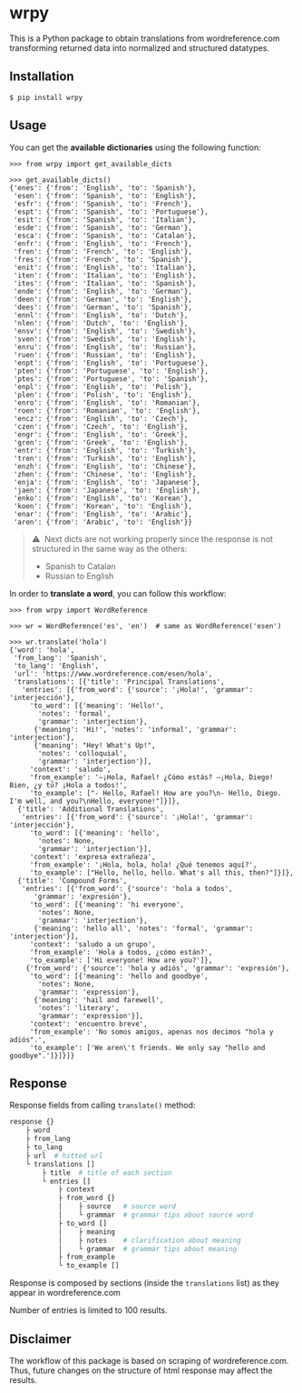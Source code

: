# wrpy

This is a Python package to obtain translations from wordreference.com transforming returned data into normalized and structured datatypes.

## Installation

```console
$ pip install wrpy
```

## Usage

You can get the **available dictionaries** using the following function:

```pycon
>>> from wrpy import get_available_dicts

>>> get_available_dicts()
{'enes': {'from': 'English', 'to': 'Spanish'},
 'esen': {'from': 'Spanish', 'to': 'English'},
 'esfr': {'from': 'Spanish', 'to': 'French'},
 'espt': {'from': 'Spanish', 'to': 'Portuguese'},
 'esit': {'from': 'Spanish', 'to': 'Italian'},
 'esde': {'from': 'Spanish', 'to': 'German'},
 'esca': {'from': 'Spanish', 'to': 'Catalan'},
 'enfr': {'from': 'English', 'to': 'French'},
 'fren': {'from': 'French', 'to': 'English'},
 'fres': {'from': 'French', 'to': 'Spanish'},
 'enit': {'from': 'English', 'to': 'Italian'},
 'iten': {'from': 'Italian', 'to': 'English'},
 'ites': {'from': 'Italian', 'to': 'Spanish'},
 'ende': {'from': 'English', 'to': 'German'},
 'deen': {'from': 'German', 'to': 'English'},
 'dees': {'from': 'German', 'to': 'Spanish'},
 'ennl': {'from': 'English', 'to': 'Dutch'},
 'nlen': {'from': 'Dutch', 'to': 'English'},
 'ensv': {'from': 'English', 'to': 'Swedish'},
 'sven': {'from': 'Swedish', 'to': 'English'},
 'enru': {'from': 'English', 'to': 'Russian'},
 'ruen': {'from': 'Russian', 'to': 'English'},
 'enpt': {'from': 'English', 'to': 'Portuguese'},
 'pten': {'from': 'Portuguese', 'to': 'English'},
 'ptes': {'from': 'Portuguese', 'to': 'Spanish'},
 'enpl': {'from': 'English', 'to': 'Polish'},
 'plen': {'from': 'Polish', 'to': 'English'},
 'enro': {'from': 'English', 'to': 'Romanian'},
 'roen': {'from': 'Romanian', 'to': 'English'},
 'encz': {'from': 'English', 'to': 'Czech'},
 'czen': {'from': 'Czech', 'to': 'English'},
 'engr': {'from': 'English', 'to': 'Greek'},
 'gren': {'from': 'Greek', 'to': 'English'},
 'entr': {'from': 'English', 'to': 'Turkish'},
 'tren': {'from': 'Turkish', 'to': 'English'},
 'enzh': {'from': 'English', 'to': 'Chinese'},
 'zhen': {'from': 'Chinese', 'to': 'English'},
 'enja': {'from': 'English', 'to': 'Japanese'},
 'jaen': {'from': 'Japanese', 'to': 'English'},
 'enko': {'from': 'English', 'to': 'Korean'},
 'koen': {'from': 'Korean', 'to': 'English'},
 'enar': {'from': 'English', 'to': 'Arabic'},
 'aren': {'from': 'Arabic', 'to': 'English'}}
```

> ⚠️ &nbsp;Next dicts are not working properly since the response is not structured in the same way as the others:
>
> - Spanish to Catalan
> - Russian to English

In order to **translate a word**, you can follow this workflow:

```pycon
>>> from wrpy import WordReference

>>> wr = WordReference('es', 'en')  # same as WordReference('esen')

>>> wr.translate('hola')
{'word': 'hola',
 'from_lang': 'Spanish',
 'to_lang': 'English',
 'url': 'https://www.wordreference.com/esen/hola',
 'translations': [{'title': 'Principal Translations',
   'entries': [{'from_word': {'source': '¡Hola!', 'grammar': 'interjección'},
     'to_word': [{'meaning': 'Hello!',
       'notes': 'formal',
       'grammar': 'interjection'},
      {'meaning': 'Hi!', 'notes': 'informal', 'grammar': 'interjection'},
      {'meaning': "Hey! What's Up!",
       'notes': 'colloquial',
       'grammar': 'interjection'}],
     'context': 'saludo',
     'from_example': '—¡Hola, Rafael! ¿Cómo estás? —¡Hola, Diego! Bien, ¿y tú? ¡Hola a todos!',
     'to_example': ["- Hello, Rafael! How are you?\n- Hello, Diego. I'm well, and you?\nHello, everyone!"]}]},
  {'title': 'Additional Translations',
   'entries': [{'from_word': {'source': '¡Hola!', 'grammar': 'interjección'},
     'to_word': [{'meaning': 'hello',
       'notes': None,
       'grammar': 'interjection'}],
     'context': 'expresa extrañeza',
     'from_example': '¡Hola, hola, hola! ¿Qué tenemos aquí?',
     'to_example': ["Hello, hello, hello. What's all this, then?"]}]},
  {'title': 'Compound Forms',
   'entries': [{'from_word': {'source': 'hola a todos',
      'grammar': 'expresión'},
     'to_word': [{'meaning': 'hi everyone',
       'notes': None,
       'grammar': 'interjection'},
      {'meaning': 'hello all', 'notes': 'formal', 'grammar': 'interjection'}],
     'context': 'saludo a un grupo',
     'from_example': 'Hola a todos, ¿cómo están?',
     'to_example': ['Hi everyone! How are you?']},
    {'from_word': {'source': 'hola y adiós', 'grammar': 'expresión'},
     'to_word': [{'meaning': 'hello and goodbye',
       'notes': None,
       'grammar': 'expression'},
      {'meaning': 'hail and farewell',
       'notes': 'literary',
       'grammar': 'expression'}],
     'context': 'encuentro breve',
     'from_example': 'No somos amigos, apenas nos decimos "hola y adiós".',
     'to_example': ['We aren\'t friends. We only say "hello and goodbye".']}]}]}
```

## Response

Response fields from calling `translate()` method:

```python
response {}
    ├ word
    ├ from_lang
    ├ to_lang
    ├ url  # hitted url
    └ translations []
        ├ title  # title of each section
        └ entries []
            ├ context
            ├ from_word {}
            │    ├ source   # source word
            │    └ grammar  # grammar tips about source word
            ├ to_word []
            │    ├ meaning
            │    ├ notes    # clarification about meaning
            │    └ grammar  # grammar tips about meaning
            ├ from_example
            └ to_example []

```

Response is composed by sections (inside the `translations` list) as they appear in wordreference.com

Number of entries is limited to 100 results.

## Disclaimer

The workflow of this package is based on scraping of wordreference.com. Thus, future changes on the structure of html response may affect the results.
